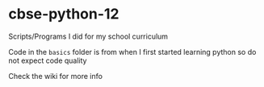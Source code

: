 # cbse-python-12
Scripts/Programs I did for my school curriculum

Code in the `basics` folder is from when I first started learning python so do not expect code quality

Check the wiki for more info
